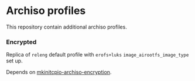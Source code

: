 # Archiso profiles

This repository contain additional archiso profiles.

### Encrypted

Replica of `releng` default profile with `erofs+luks` `image_airootfs_image_type` set up.

Depends on [mkinitcpio-archiso-encryption](https://aur.archlinux.org/packages/mkinitcpio-archiso-encryption).

